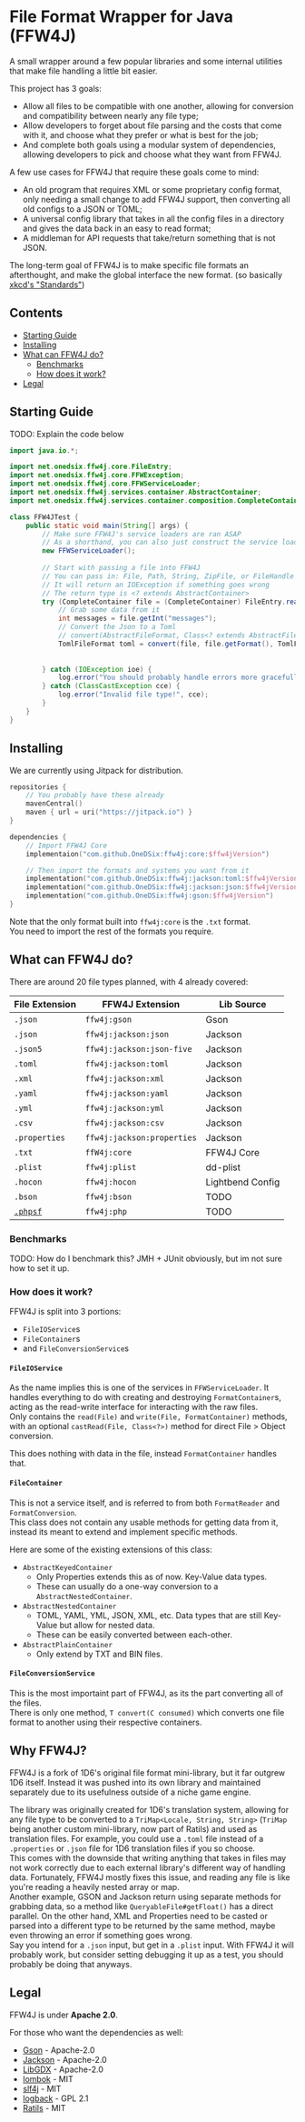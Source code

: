 # File Format Wrapper for Java (FFW4J)

A small wrapper around a few popular libraries and some internal utilities that make file handling a little bit easier.

This project has 3 goals:

* Allow all files to be compatible with one another, allowing for conversion and compatibility between nearly any file type;
* Allow developers to forget about file parsing and the costs that come with it, and choose what they prefer or what is best for the job;
* And complete both goals using a modular system of dependencies, allowing developers to pick and choose what they want from FFW4J.

A few use cases for FFW4J that require these goals come to mind:

* An old program that requires XML or some proprietary config format, only needing a small change to add FFW4J support, then converting all old configs to a JSON or TOML;
* A universal config library that takes in all the config files in a directory and gives the data back in an easy to read format;
* A middleman for API requests that take/return something that is not JSON.

The long-term goal of FFW4J is to make specific file formats an afterthought, and make the global interface the new format. (so basically [xkcd's "Standards"](https://xkcd.com/927/))

## Contents

- [Starting Guide](#starting-guide)
- [Installing](#installing)
- [What can FFW4J do?](#what-can-ffw4j-do)
  - [Benchmarks](#benchmarks)
  - [How does it work?](#how-does-it-work)
- [Legal](#legal)

## Starting Guide

TODO: Explain the code below

```java
import java.io.*;

import net.onedsix.ffw4j.core.FileEntry;
import net.onedsix.ffw4j.core.FFWException;
import net.onedsix.ffw4j.core.FFWServiceLoader;
import net.onedsix.ffw4j.services.container.AbstractContainer;
import net.onedsix.ffw4j.services.container.composition.CompleteContainer;

class FFW4JTest {
    public static void main(String[] args) {
        // Make sure FFW4J's service loaders are ran ASAP
        // As a shorthand, you can also just construct the service loader
        new FFWServiceLoader();
        
        // Start with passing a file into FFW4J
        // You can pass in: File, Path, String, ZipFile, or FileHandle (if using LibGDX)
        // It will return an IOException if something goes wrong
        // The return type is <? extends AbstractContainer>
        try (CompleteContainer file = (CompleteContainer) FileEntry.read("./data.json")) {
            // Grab some data from it
            int messages = file.getInt("messages");
            // Convert the Json to a Toml
            // convert(AbstractFileFormat, Class<? extends AbstractFileFormat>, Class<? extends AbstractFileFormat>)
            TomlFileFormat toml = convert(file, file.getFormat(), TomlFileFormat.class);
        
        
        } catch (IOException ioe) {
            log.error("You should probably handle errors more gracefully that this", ioe);
        } catch (ClassCastException cce) {
            log.error("Invalid file type!", cce);
        }
    }
}
```

## Installing

We are currently using Jitpack for distribution.

```kotlin
repositories {
    // You probably have these already
    mavenCentral()
    maven { url = uri("https://jitpack.io") }
}

dependencies {
    // Import FFW4J Core
    implementaion("com.github.OneDSix:ffw4j:core:$ffw4jVersion")

    // Then import the formats and systems you want from it
    implementation("com.github.OneDSix:ffw4j:jackson:toml:$ffw4jVersion")
    implementation("com.github.OneDSix:ffw4j:jackson:json:$ffw4jVersion")
    implementation("com.github.OneDSix:ffw4j:gson:$ffw4jVersion")
}
```

Note that the only format built into `ffw4j:core` is the `.txt` format.\
You need to import the rest of the formats you require.

## What can FFW4J do?

There are around 20 file types planned, with 4 already covered:

| File Extension                                                     | FFW4J Extension            | Lib Source       |
|--------------------------------------------------------------------|----------------------------|------------------|
| `.json`                                                            | `ffw4j:gson`               | Gson             |
| `.json`                                                            | `ffw4j:jackson:json`       | Jackson          |
| `.json5`                                                           | `ffw4j:jackson:json-five`  | Jackson          |
| `.toml`                                                            | `ffw4j:jackson:toml`       | Jackson          |
| `.xml`                                                             | `ffw4j:jackson:xml`        | Jackson          |
| `.yaml`                                                            | `ffw4j:jackson:yaml`       | Jackson          |
| `.yml`                                                             | `ffw4j:jackson:yml`        | Jackson          |
| `.csv`                                                             | `ffw4j:jackson:csv`        | Jackson          |
| `.properties`                                                      | `ffw4j:jackson:properties` | Jackson          |
| `.txt`                                                             | `ffW4j:core`               | FFW4J Core       |
| `.plist`                                                           | `ffw4j:plist`              | dd-plist         |
| `.hocon`                                                           | `ffw4j:hocon`              | Lightbend Config |
| `.bson`                                                            | `ffw4j:bson`               | TODO             |
| [`.phpsf`](https://en.wikipedia.org/wiki/PHP_serialization_format) | `ffw4j:php`                | TODO             |

### Benchmarks

TODO: How do I benchmark this? JMH + JUnit obviously, but im not sure how to set it up.

### How does it work?

FFW4J is split into 3 portions:

* `FileIOService`s
* `FileContainer`s
* and `FileConversionService`s

#### `FileIOService`

As the name implies this is one of the services in `FFWServiceLoader`. It handles everything to do with creating and
destroying `FormatContainer`s, acting as the read-write interface for interacting with the raw files.\
Only contains the `read(File)` and `write(File, FormatContainer)` methods,
with an optional `castRead(File, Class<?>)` method for direct File > Object conversion.

This does nothing with data in the file, instead `FormatContainer` handles that.

#### `FileContainer`

This is not a service itself, and is referred to from both `FormatReader` and `FormatConversion`.\
This class does not contain any usable methods for getting data from it, instead its meant to extend and implement specific methods.

Here are some of the existing extensions of this class:

* `AbstractKeyedContainer`
    * Only Properties extends this as of now. Key-Value data types.
    * These can usually do a one-way conversion to a `AbstractNestedContainer`.
* `AbstractNestedContainer`
    * TOML, YAML, YML, JSON, XML, etc. Data types that are still Key-Value but allow for nested data.
    * These can be easily converted between each-other.
* `AbstractPlainContainer`
    * Only extend by TXT and BIN files.

#### `FileConversionService`

This is the most importaint part of FFW4J, as its the part converting all of the files.\
There is only one method, `T convert(C consumed)` which converts one file format to another using their respective containers.

## Why FFW4J?

FFW4J is a fork of 1D6's original file format mini-library, but it far outgrew 1D6 itself. Instead it was pushed into
its own library and maintained separately due to its usefulness outside of a niche game engine.

The library was originally created for 1D6's translation system, allowing for any file type to be converted to a
`TriMap<Locale, String, String>` (`TriMap` being another custom mini-library, now part of Ratils) and used as translation files.
For example, you could use a `.toml` file instead of a `.properties` or `.json` file for 1D6 translation files if you so choose.\
This comes with the downside that writing anything that takes in files may not work correctly due to each external
library's different way of handling data. Fortunately, FFW4J mostly fixes this issue, and reading any file is like
you're reading a heavily nested array or map.\
Another example, GSON and Jackson return using separate methods for grabbing data, so a method like `QueryableFile#getFloat()` has a direct parallel.
On the other hand, XML and Properties need to be casted or parsed into a different type to be returned by the same method,
maybe even throwing an error if something goes wrong.\
Say you intend for a `.json` input, but get in a `.plist` input. With FFW4J it will probably work, but consider setting
debugging it up as a test, you should probably be doing that anyways.

## Legal

FFW4J is under **Apache 2.0**.

For those who want the dependencies as well:

- [Gson](https://github.com/google/gson) - Apache-2.0
- [Jackson](https://github.com/FasterXML/jackson) - Apache-2.0
- [LibGDX](https://github.com/libgdx/libgdx) - Apache-2.0
- [lombok](https://github.com/projectlombok/lombok) - MIT
- [slf4j](https://github.com/qos-ch/slf4j) - MIT
- [logback](https://github.com/qos-ch/logback) - GPL 2.1
- [Ratils](https://github.com/OneDSix/ratils) - MIT
